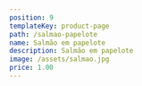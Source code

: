 ```yaml
---
position: 9
templateKey: product-page
path: /salmao-papelote
name: Salmão em papelote
description: Salmão em papelote
image: /assets/salmao.jpg
price: 1.00
---
```


